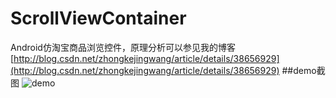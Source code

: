 # ScrollViewContainer
Android仿淘宝商品浏览控件，原理分析可以参见我的博客[http://blog.csdn.net/zhongkejingwang/article/details/38656929](http://blog.csdn.net/zhongkejingwang/article/details/38656929)
##demo截图
![demo](https://github.com/jingchenUSTC/ScrollViewContainer/blob/master/ScreenShot.gif)

